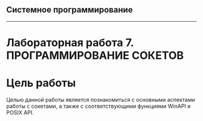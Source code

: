 ## Системное программирование
-------------
# Лабораторная работа 7. ПРОГРАММИРОВАНИЕ СОКЕТОВ

# Цель работы
Целью данной работы является познакомиться с основными аспектами работы с сокетами, а также с соответствующими функциями WinAPI и POSIX API.
